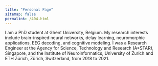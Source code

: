 ```yaml
---
title: "Personal Page"
sitemap: false
permalink: /404.html
---
```


I am a PhD student at Ghent University, Belgium. My research interests include brain-inspired neural networks, delay learning, neuromorphic applications, EEG decoding, and cognitive modeling.  I was a Research Engineer at the Agency for Science, Technology and Research (A*STAR), Singapore, and the Institute of Neuroinformatics, University of Zurich and ETH Zürich, Zürich, Switzerland, from 2018 to 2021. 

